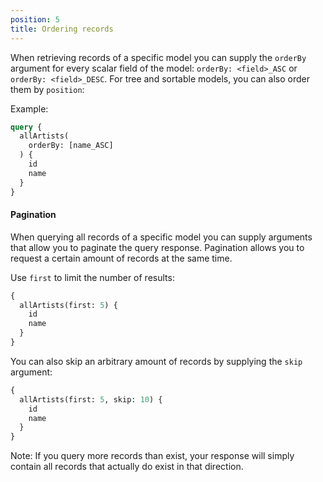 ```yaml
---
position: 5
title: Ordering records
---
```


When retrieving records of a specific model you can supply the `orderBy` argument for every scalar field of the model: `orderBy: <field>_ASC` or `orderBy: <field>_DESC`. For tree and sortable models, you can also order them by `position`:

Example:

```graphql
query {
  allArtists(
    orderBy: [name_ASC]
  ) {
    id
    name
  }
}
```

#### Pagination

When querying all records of a specific model you can supply arguments that allow you to paginate the query response. Pagination allows you to request a certain amount of records at the same time.

Use `first` to limit the number of results:

```graphql
{
  allArtists(first: 5) {
    id
    name
  }
}
```

You can also skip an arbitrary amount of records by supplying the `skip` argument:


```graphql
{
  allArtists(first: 5, skip: 10) {
    id
    name
  }
}
```

Note: If you query more records than exist, your response will simply contain all records that actually do exist in that direction.
